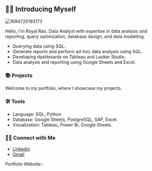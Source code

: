 ## 🙋‍♂️ Introducing Myself
![1694720193173](https://github.com/user-attachments/assets/dbab83e5-80c7-466a-bd22-de7b76af8746)

Hello, I'm Royal Rao. Data Analyst with expertise in data analysis and reporting, query optimization, database design, and data modelling. 

- Querying data using SQL.
- Generate reports and perform ad-hoc data analysis using SQL.
- Developing dashboards on Tableau and Looker Studio.
- Data analysis and reporting using Google Sheets and Excel.

### 📚 Projects

Welcome to my portfolio, where I showcase my projects.

### 🛠️ Tools

- Language: SQL, Python
- Database: Google Sheets, PostgreSQL, SAP, Excel.
- Visualization: Tableau, Power Bi, Google Sheets.

### 👋🏻 Connect with Me

- [Linkedin](https://www.linkedin.com/in/royal-rao-443298228/)
- [Gmail](royalrao.edu@gmail.com)

Portfolio Website:- 
